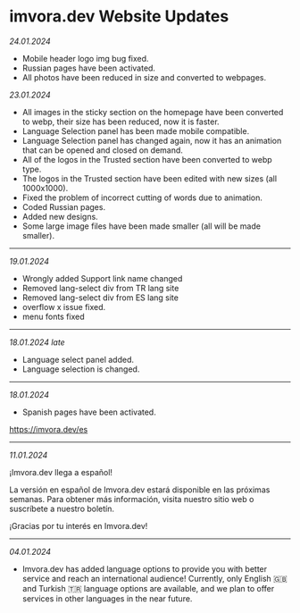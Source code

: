 # imvora.dev Website Updates

_24.01.2024_

- Mobile header logo img bug fixed.
- Russian pages have been activated.
- All photos have been reduced in size and converted to webpages.

_23.01.2024_

- All images in the sticky section on the homepage have been converted to webp, their size has been reduced, now it is faster.
- Language Selection panel has been made mobile compatible.
- Language Selection panel has changed again, now it has an animation that can be opened and closed on demand.
- All of the logos in the Trusted section have been converted to webp type.
- The logos in the Trusted section have been edited with new sizes (all 1000x1000).
- Fixed the problem of incorrect cutting of words due to animation.
- Coded Russian pages.
- Added new designs.
- Some large image files have been made smaller (all will be made smaller).

---

_19.01.2024_

- Wrongly added Support link name changed
- Removed lang-select div from TR lang site
- Removed lang-select div from ES lang site
- overflow x issue fixed.
- menu fonts fixed

---

_18.01.2024 late_

- Language select panel added.
- Language selection is changed.

---

_18.01.2024_

- Spanish pages have been activated.

https://imvora.dev/es

---

_11.01.2024_

¡Imvora.dev llega a español!

La versión en español de Imvora.dev estará disponible en las próximas semanas. Para obtener más información, visita nuestro sitio web o suscríbete a nuestro boletín.

¡Gracias por tu interés en Imvora.dev!

---

_04.01.2024_

- Imvora.dev has added language options to provide you with better service and reach an international audience! Currently, only English 🇬🇧 and Turkish 🇹🇷 language options are available, and we plan to offer services in other languages in the near future.
